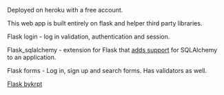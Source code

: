 Deployed on heroku with a free account.

This web app is built entirely on flask and helper third party libraries.

Flask login -  log in validation, authentication and session.

Flask_sqlalchemy -  extension for Flask that [adds support](https://flask-sqlalchemy.palletsprojects.com/en/2.x/) for SQLAlchemy to an application.

Flask forms - Log in, sign up and search forms. Has validators as well.

[Flask bykrpt](https://flask-bcrypt.readthedocs.io/en/latest/)
